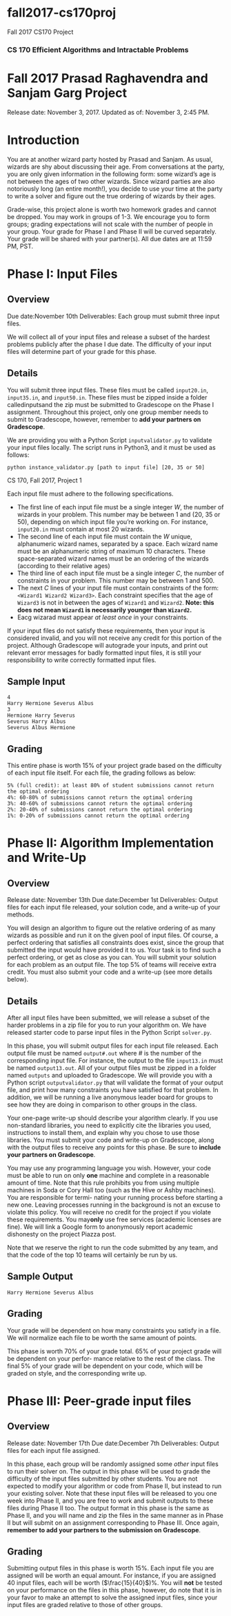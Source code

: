 # fall2017-cs170proj
Fall 2017 CS170 Project
### CS 170 Efficient Algorithms and Intractable Problems

# Fall 2017 Prasad Raghavendra and Sanjam Garg Project

Release date: November 3, 2017. Updated as of: November 3, 2:45 PM.

# Introduction

You are at another wizard party hosted by Prasad and Sanjam. As usual, wizards are shy about discussing
their age. From conversations at the party, you are only given information in the following form: some
wizard’s age is not between the ages of two other wizards. Since wizard parties are also notoriously long
(an entire month!), you decide to use your time at the party to write a solver and figure out the true ordering
of wizards by their ages.

Grade-wise, this project alone is worth two homework grades and cannot be dropped. You may work in
groups of 1-3. We encourage you to form groups; grading expectations will not scale with the number of
people in your group. Your grade for Phase I and Phase II will be curved separately. Your grade will be
shared with your partner(s). All due dates are at 11:59 PM, PST.

# Phase I: Input Files

## Overview

Due date:November 10th
Deliverables: Each group must submit three input files.

We will collect all of your input files and release a subset of the hardest problems publicly after the phase I
due date. The difficulty of your input files will determine part of your grade for this phase.

## Details

You will submit three input files. These files must be called `input20.in`, `input35.in`, and `input50.in`.
These files must be zipped inside a folder calledinputsand the zip must be submitted to Gradescope on
the Phase I assignment. Throughout this project, only one group member needs to submit to Gradescope,
however, remember to **add your partners on Gradescope**.

We are providing you with a Python Script `inputvalidator.py` to validate your input files locally.
The script runs in Python3, and it must be used as follows:

`python instance_validator.py [path to input file] [20, 35 or 50]`

CS 170, Fall 2017, Project 1


Each input file must adhere to the following specifications.

- The first line of each input file must be a single integer *W*, the number of wizards in your problem.
    This number may be between 1 and (20, 35 or 50), depending on which input file you’re working on.
    For instance, `input20.in` must contain at most 20 wizards.
- The second line of each input file must contain the *W* unique, alphanumeric wizard names, separated
    by a space. Each wizard name must be an alphanumeric string of maximum 10 characters. These
    space-separated wizard names must be an ordering of the wizards (according to their relative ages)
- The third line of each input file must be a single integer *C*, the number of constraints in your problem.
    This number may be between 1 and 500.
- The next *C* lines of your input file must contain constraints of the form:
    `<Wizard1 Wizard2 Wizard3>`. Each constraint specifies that the age of `Wizard3` is not in
    between the ages of `Wizard1` and `Wizard2`. **Note: this does not mean `Wizard1` is necessarily
    younger than `Wizard2`.**
- Eacg wizarad must appear *at least once* in your constraints.

If your input files do not satisfy these requirements, then your input is considered invalid, and you will not
receive any credit for this portion of the project. Although Gradescope will autograde your inputs, and print
out relevant error messages for badly formatted input files, it is still your responsibility to write correctly
formatted input files.

## Sample Input

    4
    Harry Hermione Severus Albus
    3
    Hermione Harry Severus
    Severus Harry Albus
    Severus Albus Hermione

## Grading

This entire phase is worth 15% of your project grade based on the difficulty of each input file itself. For
each file, the grading follows as below:

```
5% (full credit): at least 80% of student submissions cannot return the optimal ordering
4%: 60-80% of submissions cannot return the optimal ordering
3%: 40-60% of submissions cannot return the optimal ordering
2%: 20-40% of submissions cannot return the optimal ordering
1%: 0-20% of submissions cannot return the optimal ordering
```

# Phase II: Algorithm Implementation and Write-Up

## Overview

Release date: November 13th
Due date:December 1st
Deliverables: Output files for each input file released, your solution code, and a write-up of your methods.

You will design an algorithm to figure out the relative ordering of as many wizards as possible and run
it on the given pool of input files. Of course, a perfect ordering that satisfies all constraints does exist, since
the group that submitted the input would have provided it to us. Your task is to find such a perfect ordering,
or get as close as you can. You will submit your solution for each problem as an output file. The top 5% of
teams will receive extra credit. You must also submit your code and a write-up (see more details below).

## Details

After all input files have been submitted, we will release a subset of the harder problems in a zip file for you to
run your algorithm on. We have released starter code to parse input files in the Python Script `solver.py`.

In this phase, you will submit output files for each input file released. Each output file must be named
`output#.out` where *#* is the number of the corresponding input file. For instance, the output to the file
`input13.in` must be named `output13.out`. All of your output files must be zipped in a folder named
`outputs` and uploaded to Gradescope. We will provide you with a Python script `outputvalidator.py`
that will validate the format of your output file, and print how many constraints you have satisfied for that
problem. In addition, we will be running a live anonymous leader board for groups to see how they are
doing in comparison to other groups in the class.

Your one-page write-up should describe your algorithm clearly. If you use non-standard libraries, you need
to explicitly cite the libraries you used, instructions to install them, and explain why you chose to use those
libraries. You must submit your code and write-up on Gradescope, along with the output files to receive any
points for this phase. Be sure to **include your partners on Gradescope**.

You may use any programming language you wish. However, your code must be able to run on only **one**
machine and complete in a reasonable amount of time. Note that this rule prohibits you from using multiple
machines in Soda or Cory Hall too (such as the Hive or Ashby machines). You are responsible for termi-
nating your running process before starting a new one. Leaving processes running in the background is not
an excuse to violate this policy. You will receive no credit for the project if you violate these requirements.
You may**only** use free services (academic licenses are fine). We will link a Google form to anonymously
report academic dishonesty on the project Piazza post.

Note that we reserve the right to run the code submitted by any team, and that the code of the top 10
teams will certainly be run by us.

## Sample Output

    Harry Hermione Severus Albus


## Grading

Your grade will be dependent on how many constraints you satisfy in a file. We will normalize each file to
be worth the same amount of points.

This phase is worth 70% of your grade total. 65% of your project grade will be dependent on your perfor-
mance relative to the rest of the class. The final 5% of your grade will be dependent on your code, which
will be graded on style, and the corresponding write up.

# Phase III: Peer-grade input files

## Overview

Release date: November 17th
Due date:December 7th
Deliverables: Output files for each input file assigned.

In this phase, each group will be randomly assigned some *other* input files to run their solver on. The output
in this phase will be used to grade the difficulty of the input files submitted by other students. You are not
expected to modify your algorithm or code from Phase II, but instead to run your existing solver. Note that
these input files will be released to you one week into Phase II, and you are free to work and submit outputs
to these files during Phase II too. The output format in this phase is the same as Phase II, and you will name
and zip the files in the same manner as in Phase II but will submit on an assignment corresponding to Phase
III. Once again, **remember to add your partners to the submission on Gradescope**.

## Grading

Submitting output files in this phase is worth 15%. Each input file you are assigned will be worth an equal
amount. For instance, if you are assigned 40 input files, each will be worth ($\frac{15}{40}$)%. You will **not** be tested
on your performance on the files in this phase, however, do note that it is in your favor to make an attempt
to solve the assigned input files, since your input files are graded relative to those of other groups.
